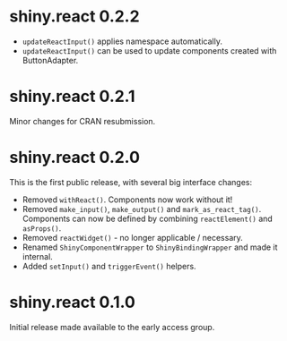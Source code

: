 # shiny.react 0.2.2

* `updateReactInput()` applies namespace automatically.
* `updateReactInput()` can be used to update components created with ButtonAdapter.

# shiny.react 0.2.1

Minor changes for CRAN resubmission.

# shiny.react 0.2.0

This is the first public release, with several big interface changes:

* Removed `withReact()`. Components now work without it!
* Removed `make_input()`, `make_output()` and `mark_as_react_tag()`.
  Components can now be defined by combining `reactElement()` and `asProps()`.
* Removed `reactWidget()` - no longer applicable / necessary.
* Renamed `ShinyComponentWrapper` to `ShinyBindingWrapper` and made it internal.
* Added `setInput()` and `triggerEvent()` helpers.

# shiny.react 0.1.0

Initial release made available to the early access group.
